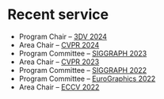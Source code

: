 # Recent service
- Program Chair – [3DV 2024](https://3dvconf.github.io/2024/people) 
- Area Chair – [CVPR 2024](https://cvpr.thecvf.com/Conferences/2024/Organizers) 
- Program Committee – [SIGGRAPH 2023](https://s2023.siggraph.org/technical-papers-committee)
- Area Chair – [CVPR 2023](https://cvpr2023.thecvf.com/Conferences/2023/AreaChairs)
- Program Committee – [SIGGRAPH 2022](https://s2022.siggraph.org/technical-papers-committee)
- Program Committee – [EuroGraphics 2022](https://eg2022.univ-reims.fr)
- Area Chair – [ECCV 2022](https://research.com/conference/eccv-2021-european-conference-on-computer-vision)